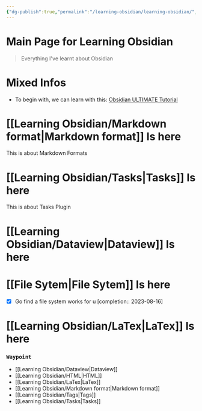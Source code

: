 ```yaml
---
{"dg-publish":true,"permalink":"/learning-obsidian/learning-obsidian/","tags":["gardenEntry"]}
---
```



# Main Page for Learning Obsidian
>Everything I've learnt about Obsidian


# **Mixed Infos**
- To begin with, we can learn with this: [Obsidian ULTIMATE Tutorial](https://www.youtube.com/watch?v=WqKluXIra70)

# [[Learning Obsidian/Markdown format\|Markdown format]] Is here
This is about Markdown Formats

# [[Learning Obsidian/Tasks\|Tasks]] Is here
This is about Tasks Plugin

# [[Learning Obsidian/Dataview\|Dataview]] Is here


# [[File Sytem\|File Sytem]] Is here
- [x] Go find a file system works for u  [completion:: 2023-08-16]


# [[Learning Obsidian/LaTex\|LaTex]] Is here










### `Waypoint`

- [[Learning Obsidian/Dataview\|Dataview]]
- [[Learning Obsidian/HTML\|HTML]]
- [[Learning Obsidian/LaTex\|LaTex]]
- [[Learning Obsidian/Markdown format\|Markdown format]]
- [[Learning Obsidian/Tags\|Tags]]
- [[Learning Obsidian/Tasks\|Tasks]]



